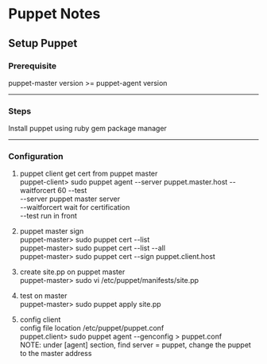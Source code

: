 Puppet Notes
===============================

Setup Puppet 
--------------------------
### Prerequisite
puppet-master version >= puppet-agent version
**************************

### Steps
Install puppet using ruby gem package manager  
**************************

### Configuration
1. puppet client get cert from puppet master  
puppet-client> sudo puppet agent --server puppet.master.host --waitforcert 60 --test  
--server		puppet master server  
--waitforcert	wait for certification   
--test			run in front

1. puppet master sign  
puppet-master> sudo puppet cert --list  
puppet-master> sudo puppet cert --list --all  
puppet-master> sudo puppet cert --sign puppet.client.host

1. create site.pp on puppet master  
puppet-master> sudo vi /etc/puppet/manifests/site.pp

1. test on master  
puppet-master> sudo puppet apply site.pp

1. config client  
config file location /etc/puppet/puppet.conf  
puppet.client> sudo puppet agent --genconfig > puppet.conf  
NOTE: under [agent] section, find server = puppet, change the puppet to the master address
